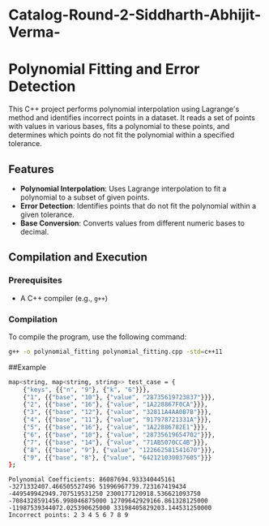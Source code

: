 # Catalog-Round-2-Siddharth-Abhijit-Verma-
# Polynomial Fitting and Error Detection

This C++ project performs polynomial interpolation using Lagrange's method and identifies incorrect points in a dataset. It reads a set of points with values in various bases, fits a polynomial to these points, and determines which points do not fit the polynomial within a specified tolerance.

## Features

- **Polynomial Interpolation**: Uses Lagrange interpolation to fit a polynomial to a subset of given points.
- **Error Detection**: Identifies points that do not fit the polynomial within a given tolerance.
- **Base Conversion**: Converts values from different numeric bases to decimal.

## Compilation and Execution

### Prerequisites

- A C++ compiler (e.g., `g++`)

### Compilation

To compile the program, use the following command:

```sh
g++ -o polynomial_fitting polynomial_fitting.cpp -std=c++11
```
##Example
```bash
map<string, map<string, string>> test_case = {
    {"keys", {{"n", "9"}, {"k", "6"}}},
    {"1", {{"base", "10"}, {"value", "28735619723837"}}},
    {"2", {{"base", "16"}, {"value", "1A228867F0CA"}}},
    {"3", {{"base", "12"}, {"value", "32811A4AA0B7B"}}},
    {"4", {{"base", "11"}, {"value", "917978721331A"}}},
    {"5", {{"base", "16"}, {"value", "1A22886782E1"}}},
    {"6", {{"base", "10"}, {"value", "28735619654702"}}},
    {"7", {{"base", "14"}, {"value", "71AB5070CC4B"}}},
    {"8", {{"base", "9"}, {"value", "122662581541670"}}},
    {"9", {{"base", "8"}, {"value", "642121030037605"}}}
};
```
```output
Polynomial Coefficients: 86087694.933340445161 -3271332407.466505527496 51996967739.723167419434 -449549942949.707519531250 2300177120918.536621093750 -7084328591456.998046875000 12709642929166.861328125000 -11987539344072.025390625000 33198405829203.144531250000 
Incorrect points: 2 3 4 5 6 7 8 9 
```
